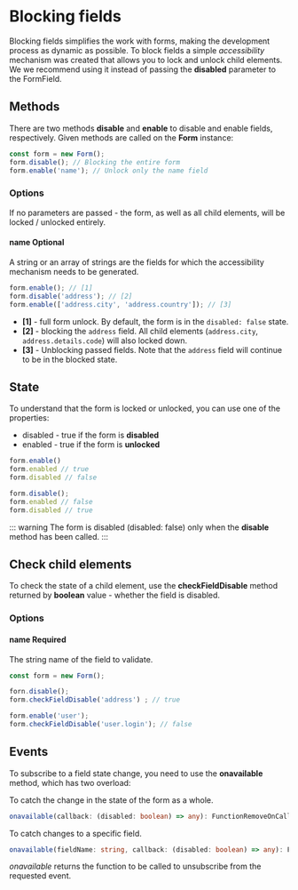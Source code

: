 # Blocking fields

Blocking fields simplifies the work with forms, making the development process as dynamic as possible. To block fields
a simple *accessibility* mechanism was created that allows you to lock and unlock child elements. We
we recommend using it instead of passing the **disabled** parameter to the FormField.

## Methods

There are two methods **disable** and **enable** to disable and enable fields, respectively. Given methods
are called on the **Form** instance:

```ts
const form = new Form();
form.disable(); // Blocking the entire form
form.enable('name'); // Unlock only the name field
```

### Options
If no parameters are passed - the form, as well as all child elements, will be locked / unlocked
entirely.

#### name <Badge type = "info">Optional</Badge>

A string or an array of strings are the fields for which the accessibility mechanism needs to be generated.

```ts
form.enable(); // [1]
form.disable('address'); // [2]
form.enable(['address.city', 'address.country']); // [3]
```
- **[1]** - full form unlock. By default, the form is in the `disabled: false` state.
- **[2]** - blocking the `address` field. All child elements (`address.city`, `address.details.code`) will also
  locked down.
- **[3]** - Unblocking passed fields. Note that the `address` field will continue to be in the blocked state.

## State
To understand that the form is locked or unlocked, you can use one of the properties:
- disabled - true if the form is **disabled**
- enabled - true if the form is **unlocked**

```ts
form.enable()
form.enabled // true
form.disabled // false

form.disable();
form.enabled // false
form.disabled // true
```

::: warning
The form is disabled (disabled: false) only when the **disable** method has been called.
:::

## Check child elements

To check the state of a child element, use the **checkFieldDisable** method returned by
**boolean** value - whether the field is disabled.

### Options

#### name <Badge type = "tip">Required</Badge>
The string name of the field to validate.

```ts
const form = new Form();

forn.disable();
form.checkFieldDisable('address') ; // true

form.enable('user');
form.checkFieldDisable('user.login'); // false
```

## Events

To subscribe to a field state change, you need to use the **onavailable** method, which has two
overload:

To catch the change in the state of the form as a whole.
```ts
onavailable(callback: (disabled: boolean) => any): FunctionRemoveOnCallback
```

To catch changes to a specific field.
```ts
onavailable(fieldName: string, callback: (disabled: boolean) => any): FunctionRemoveOnCallback
```

*onavailable* returns the function to be called to unsubscribe from the requested event.